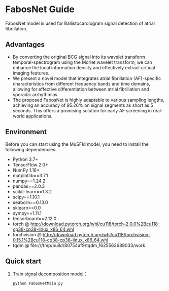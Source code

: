 # FabosNet Guide

FabosNet model is used for Ballistocardiogram signal detection of atrial fibrillation.

## Advantages
- By converting the original BCG signal into its wavelet transform temporal-spectrogram using the Morlet wavelet transform, we can enhance the local information density and effectively extract critical imaging features.
- We present a novel model that integrates atrial fibrillation (AF)-specific characteristics from different frequency bands and time domains, allowing for effective differentiation between atrial fibrillation and sporadic arrhythmias.
- The proposed FabosNet is highly adaptable to various sampling lengths, achieving an accuracy of 95.26% on signal segments as short as 5 seconds.  This offers a promising solution for early AF screening in real-world applications.

## Environment
Before you can start using the MuSFId model, you need to install the following dependencies:
- Python 3.7+
- TensorFlow 2.0+
- NumPy 1.16+
- matplotlib==3.7.1
- numpy==1.24.2
- pandas==2.0.3
- scikit-learn==1.3.2
- scipy==1.10.1
- seaborn==0.13.0
- sklearn==0.0
- sympy==1.11.1
- tensorboard==2.12.0
- torch @ http://download.pytorch.org/whl/cu118/torch-2.0.0%2Bcu118-cp38-cp38-linux_x86_64.whl
- torchvision @ http://download.pytorch.org/whl/cu118/torchvision-0.15.1%2Bcu118-cp38-cp38-linux_x86_64.whl
- tqdm @ file:///tmp/build/80754af9/tqdm_1625563689033/work



## Quick start
1. Train signal decomposition model：
   ```bash
   python FabosNetMain.py
